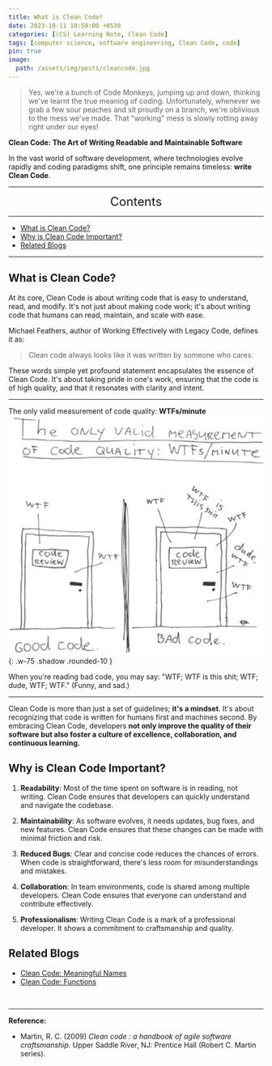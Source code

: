 ```yaml
---
title: What is Clean Code?
date: 2023-10-11 18:59:00 +0530
categories: [(CS) Learning Note, Clean Code]
tags: [computer science, software engineering, Clean Code, code]
pin: true
image:
  path: /assets/img/posts/cleancode.jpg
---
```


>Yes, we're a bunch of Code Monkeys, jumping up and down, thinking we've learnt the true meaning of coding. Unfortunately, whenever we grab a few sour peaches and sit proudly on a branch, we're oblivious to the mess we've made. That "working" mess is slowly rotting away right under our eyes!

**Clean Code: The Art of Writing Readable and Maintainable Software**

In the vast world of software development, where technologies evolve rapidly and coding paradigms shift, one principle remains timeless: **write Clean Code**.

---
<center><font size='5'> Contents </font></center>

---

<!-- TOC -->
  * [What is Clean Code?](#what-is-clean-code)
  * [Why is Clean Code Important?](#why-is-clean-code-important)
  * [Related Blogs](#related-blogs)
<!-- TOC -->

---

## What is Clean Code?

At its core, Clean Code is about writing code that is easy to understand, read, and modify. It's not just about making code work; it's about writing code that humans can read, maintain, and scale with ease.

Michael Feathers, author of Working Effectively with Legacy Code, defines it as:
> Clean code always looks like it was written by someone who cares.

These words simple yet profound statement encapsulates the essence of Clean Code. It's about taking pride in one's work, ensuring that the code is of high quality, and that it resonates with clarity and intent.

---

The only valid measurement of code quality: **WTFs/minute**
![](/assets/img/posts/cd1.png){: .w-75 .shadow .rounded-10 }

When you're reading bad code, you may say: "WTF; WTF is this shit; WTF; dude, WTF; WTF." (Funny, and sad.)

---

Clean Code is more than just a set of guidelines; **it's a mindset**. It's about recognizing that code is written for humans first and machines second. By embracing Clean Code, developers **not only improve the quality of their software but also foster a culture of excellence, collaboration, and continuous learning.**

## Why is Clean Code Important?

1. **Readability**: Most of the time spent on software is in reading, not writing. Clean Code ensures that developers can quickly understand and navigate the codebase.

2. **Maintainability**: As software evolves, it needs updates, bug fixes, and new features. Clean Code ensures that these changes can be made with minimal friction and risk.

3. **Reduced Bugs**: Clear and concise code reduces the chances of errors. When code is straightforward, there's less room for misunderstandings and mistakes.

4. **Collaboration**: In team environments, code is shared among multiple developers. Clean Code ensures that everyone can understand and contribute effectively.

5. **Professionalism**: Writing Clean Code is a mark of a professional developer. It shows a commitment to craftsmanship and quality.

## Related Blogs

- [Clean Code: Meaningful Names](/posts/Clean-Code-Meaningful-Names/)
- [Clean Code: Functions](/posts/Clean-Code-Functions/)

<br>

---

**Reference:**

- Martin, R. C. (2009) _Clean code : a handbook of agile software craftsmanship._ Upper Saddle River, NJ: Prentice Hall (Robert C. Martin series).

